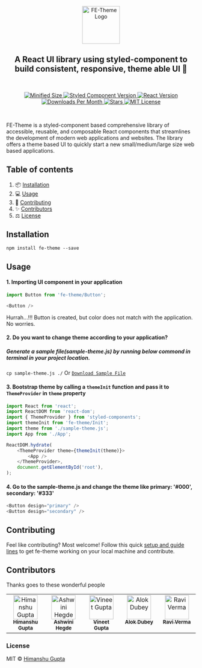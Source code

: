 <p align="center">
  <a href="https://github.com/hg-arch/fe-theme">
    <img src="https://png.pngtree.com/png-clipart/20220103/original/pngtree-show-biceps-png-image_7019290.png" alt="FE-Theme Logo" width="100" />
  </a>
</p>
<h2 align="center">A React UI library using styled-component to build consistent, responsive, theme able UI 💪 </h2>
<br />
<p align="center">
   <a href="https://www.npmjs.com/package/fe-theme">
     <img alt="Minified Size" src="https://img.shields.io/badge/minzipped_size-100kb-%23e95143"/>
   </a>
  <a href="https://styled-components.com/releases#v6.1.1">
    <img alt="Styled Component Version" src="https://img.shields.io/badge/styled_component-6.1.1-%2350c62a"/>
  </a>
  <a href="https://react.dev/reference/react">
    <img alt="React Version" src="https://img.shields.io/badge/react_version-18.2.0-blue"/>
  </a>
  <a href="https://www.npmjs.com/package/fe-theme">
    <img alt="Downloads Per Month" src="https://img.shields.io/badge/downloads-1k%2Fmonth-%23027f02"/>
  </a>
  <a href="https://github.com/hg-arch/fe-theme/stargazers">
    <img alt="Stars" src="https://img.shields.io/badge/stars-30.0-%23eac54f"/>
  </a>
  <a href="https://github.com/hg-arch/fe-theme/blob/master/LICENSE.md">
    <img alt="MIT License" src="https://img.shields.io/badge/license-MIT-%23d7614b"/>
  </a>
</p>
<br />

FE-Theme is a styled-component based comprehensive library of accessible, reusable, and composable React components that streamlines the development of modern web applications and websites. The library offers a theme based UI to quickly start a new small/medium/large size web based applications.

## Table of contents

1. 📦 [Installation](#installation)
2. 💻 [Usage](#usage)
3. 📝 [Contributing](#contributing)
4. ✨ [Contributors](#contributors)
5. ⚖️ [License](#license)
  
## Installation

    npm install fe-theme --save

## Usage

#### 1. Importing UI component in your application
```js
import Button from 'fe-theme/Button';
```

```js
<Button />
```
Hurrah...!!! Button is created, but color does not match with the application. No worries.
  

#### 2. Do you want to change theme according to your application?
##### Generate a sample file(sample-theme.js) by running below commond in terminal in your project location.

```cp sample-theme.js ./``` Or <a href="https://github.com/hg-arch/fe-theme/blob/master/sample-theme.js">```Download Sample File```</a>

#### 3. Bootstrap theme by calling a ```themeInit```  function and pass it to ```ThemeProvider``` in ```theme``` property

```js
import React from 'react';
import ReactDOM from 'react-dom';
import { ThemeProvider } from 'styled-components';
import themeInit from 'fe-theme/Init';
import theme from './sample-theme.js';
import App from './App';

ReactDOM.hydrate(
    <ThemeProvider theme={themeInit(theme)}>
        <App />
    </ThemeProvider>,
    document.getElementById('root'),
);
```

#### 4. Go to the sample-theme.js and change the theme like primary: '#000', secondary: '#333'
```js
<Button design="primary" />
<Button design="secondary" />
```

## Contributing

Feel like contributing? Most welcome! 
Follow this quick [setup and guide lines](./CONTRIBUTING.md) to get fe-theme working on your local machine and contribute.

## Contributors

Thanks goes to these wonderful people

<table>
    <tbody>
      <tr>
        <td align="center" valign="top" width="14.28%">
          <a href="https://github.com/hg-arch">
            <img src="https://avatars.githubusercontent.com/u/6891544?s=400&v=4" width="64px;" alt="Himanshu Gupta" />
            <br />
            <sub><b>Himanshu Gupta</b></sub>
          </a>
          <br />
        </td>
        <td align="center" valign="top" width="14.28%">
          <a href="https://github.com/ashwinihegde123">
            <img src="https://avatars.githubusercontent.com/u/40521396?v=4" width="64px;" alt="Ashwini Hegde" />
            <br />
            <sub><b>Ashwini Hegde</b></sub>
          </a>
          <br />
        </td>
        <td align="center" valign="top" width="14.28%">
          <a href="https://github.com/vineet091">
            <img src="https://avatars.githubusercontent.com/u/5345138?v=4" width="64px;" alt="Vineet Gupta" />
            <br />
            <sub><b>Vineet Gupta</b></sub>
          </a>
          <br />
        </td>
        <td align="center" valign="top" width="14.28%">
          <a href="https://github.com/Alok30">
            <img src="https://avatars.githubusercontent.com/u/36290248?s=64&v=4" width="64px;" alt="Alok Dubey" />
            <br />
            <sub><b>Alok Dubey</b></sub>
          </a>
          <br />
        </td>
        <td align="center" valign="top" width="14.28%">
          <a href="https://github.com/Ravi-Chef">
            <img src="https://avatars.githubusercontent.com/u/31059087?v=4" width="64px;" alt="Ravi Verma" />
            <br />
            <sub><b>Ravi Verma</b></sub>
          </a>
          <br />
        </td>
      </tr>
    </tbody>
</table>

### License

MIT © [Himanshu Gupta](https://github.com/hg-arch)
